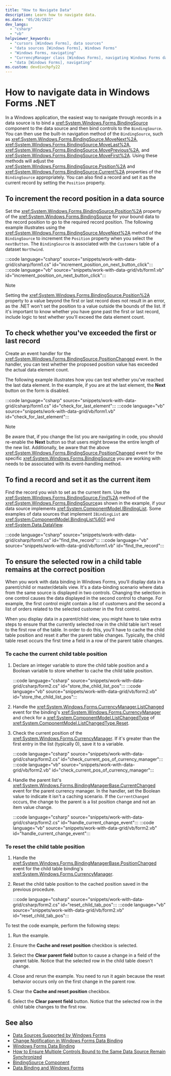 ```yaml
---
title: "How to Navigate Data"
description: Learn how to navigate data.
ms.date: "05/20/2022"
dev_langs:
  - "csharp"
  - "vb"
helpviewer_keywords: 
  - "cursors [Windows Forms], data sources"
  - "data sources [Windows Forms], Windows Forms"
  - "Windows Forms, navigating"
  - "CurrencyManager class [Windows Forms], navigating Windows Forms data"
  - "data [Windows Forms], navigating"
ms.custom: devdivchpfy22
---
```


# How to navigate data in Windows Forms .NET

In a Windows application, the easiest way to navigate through records in a data source is to bind a <xref:System.Windows.Forms.BindingSource> component to the data source and then bind controls to the `BindingSource`. You can then use the built-in navigation method of the `BindingSource`, such as <xref:System.Windows.Forms.BindingSource.MoveNext%2A>, <xref:System.Windows.Forms.BindingSource.MoveLast%2A>, <xref:System.Windows.Forms.BindingSource.MovePrevious%2A>, and <xref:System.Windows.Forms.BindingSource.MoveFirst%2A>. Using these methods will adjust the <xref:System.Windows.Forms.BindingSource.Position%2A> and <xref:System.Windows.Forms.BindingSource.Current%2A> properties of the `BindingSource` appropriately. You can also find a record and set it as the current record by setting the `Position` property.

## To increment the record position in a data source

Set the <xref:System.Windows.Forms.BindingSource.Position%2A> property of the <xref:System.Windows.Forms.BindingSource> for your bound data to the record position to go to the required record position. The following example illustrates using the <xref:System.Windows.Forms.BindingSource.MoveNext%2A> method of the `BindingSource` to increment the `Position` property when you select the `nextButton`. The `BindingSource` is associated with the `Customers` table of a dataset `Northwind`.

  :::code language="csharp" source="snippets/work-with-data-grid/csharp/form1.cs" id="increment_position_on_next_button_click":::
  :::code language="vb" source="snippets/work-with-data-grid/vb/form1.vb" id="increment_position_on_next_button_click":::

  > [!NOTE]
  > Setting the <xref:System.Windows.Forms.BindingSource.Position%2A> property to a value beyond the first or last record does not result in an error, as the .NET won't set the position to a value outside the bounds of the list. If it's important to know whether you have gone past the first or last record, include logic to test whether you'll exceed the data element count.

## To check whether you've exceeded the first or last record

Create an event handler for the <xref:System.Windows.Forms.BindingSource.PositionChanged> event. In the handler, you can test whether the proposed position value has exceeded the actual data element count.

The following example illustrates how you can test whether you've reached the last data element. In the example, if you are at the last element, the **Next** button on the form is disabled.

  :::code language="csharp" source="snippets/work-with-data-grid/csharp/form1.cs" id="check_for_last_element":::
  :::code language="vb" source="snippets/work-with-data-grid/vb/form1.vb" id="check_for_last_element":::

  > [!NOTE]
  > Be aware that, if you change the list you are navigating in code, you should re-enable the **Next** button so that users might browse the entire length of the new list. Additionally, be aware that the above <xref:System.Windows.Forms.BindingSource.PositionChanged> event for the specific <xref:System.Windows.Forms.BindingSource> you are working with needs to be associated with its event-handling method.

## To find a record and set it as the current item

Find the record you wish to set as the current item. Use the <xref:System.Windows.Forms.BindingSource.Find%2A> method of the <xref:System.Windows.Forms.BindingSource>as shown in the example, if your data source implements <xref:System.ComponentModel.IBindingList>. Some examples of data sources that implement `IBindingList` are <xref:System.ComponentModel.BindingList%601> and <xref:System.Data.DataView>.

:::code language="csharp" source="snippets/work-with-data-grid/csharp/form1.cs" id="find_the_record":::
:::code language="vb" source="snippets/work-with-data-grid/vb/form1.vb" id="find_the_record":::

## To ensure the selected row in a child table remains at the correct position

When you work with data binding in Windows Forms, you'll display data in a parent/child or master/details view. It's a data-binding scenario where data from the same source is displayed in two controls. Changing the selection in one control causes the data displayed in the second control to change. For example, the first control might contain a list of customers and the second a list of orders related to the selected customer in the first control.

When you display data in a parent/child view, you might have to take extra steps to ensure that the currently selected row in the child table isn't reset to the first row of the table. In order to do this, you'll have to cache the child table position and reset it after the parent table changes. Typically, the child table reset occurs the first time a field in a row of the parent table changes.

### To cache the current child table position

01. Declare an integer variable to store the child table position and a Boolean variable to store whether to cache the child table position.

     :::code language="csharp" source="snippets/work-with-data-grid/csharp/form2.cs" id="store_the_child_list_pos":::
     :::code language="vb" source="snippets/work-with-data-grid/vb/form2.vb" id="store_the_child_list_pos":::

01. Handle the <xref:System.Windows.Forms.CurrencyManager.ListChanged> event for the binding's <xref:System.Windows.Forms.CurrencyManager> and check for a <xref:System.ComponentModel.ListChangedType> of <xref:System.ComponentModel.ListChangedType.Reset>.

01. Check the current position of the <xref:System.Windows.Forms.CurrencyManager>. If it's greater than the first entry in the list (typically 0), save it to a variable.

     :::code language="csharp" source="snippets/work-with-data-grid/csharp/form2.cs" id="check_current_pos_of_currency_manager":::
     :::code language="vb" source="snippets/work-with-data-grid/vb/form2.vb" id="check_current_pos_of_currency_manager":::

01. Handle the parent list's <xref:System.Windows.Forms.BindingManagerBase.CurrentChanged> event for the parent currency manager. In the handler, set the Boolean value to indicate it isn't a caching scenario. If the `CurrentChanged` occurs, the change to the parent is a list position change and not an item value change.

     :::code language="csharp" source="snippets/work-with-data-grid/csharp/form2.cs" id="handle_current_change_event":::
     :::code language="vb" source="snippets/work-with-data-grid/vb/form2.vb" id="handle_current_change_event":::

### To reset the child table position

01. Handle the <xref:System.Windows.Forms.BindingManagerBase.PositionChanged> event for the child table binding's <xref:System.Windows.Forms.CurrencyManager>.

01. Reset the child table position to the cached position saved in the previous procedure.

     :::code language="csharp" source="snippets/work-with-data-grid/csharp/form2.cs" id="reset_child_tab_pos":::
     :::code language="vb" source="snippets/work-with-data-grid/vb/form2.vb" id="reset_child_tab_pos":::

To test the code example, perform the following steps:

01. Run the example.

01. Ensure the **Cache and reset position** checkbox is selected.

01. Select the **Clear parent field** button to cause a change in a field of the parent table. Notice that the selected row in the child table doesn't change.

01. Close and rerun the example. You need to run it again because the reset behavior occurs only on the first change in the parent row.

01. Clear the **Cache and reset position** checkbox.

01. Select the **Clear parent field** button. Notice that the selected row in the child table changes to the first row.

## See also

- [Data Sources Supported by Windows Forms](/dotnet/desktop/winforms/data-sources-supported-by-windows-forms?view=netframeworkdesktop-4.8&preserve-view=true)
- [Change Notification in Windows Forms Data Binding](/dotnet/desktop/winforms/change-notification-in-windows-forms-data-binding?view=netframeworkdesktop-4.8&preserve-view=true)
- [Windows Forms Data Binding](/dotnet/desktop/winforms/windows-forms-data-binding?view=netframeworkdesktop-4.8&preserve-view=true)
- [How to Ensure Multiple Controls Bound to the Same Data Source Remain Synchronized](/dotnet/desktop/winforms/multiple-controls-bound-to-data-source-synchronized?view=netframeworkdesktop-4.8&preserve-view=true)
- [BindingSource Component](/dotnet/desktop/winforms//controls/bindingsource-component?view=netframeworkdesktop-4.8&preserve-view=true)
- [Data Binding and Windows Forms](/dotnet/desktop/winforms/data-binding-and-windows-forms?view=netframeworkdesktop-4.8&preserve-view=true)
